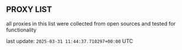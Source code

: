 ## PROXY LIST

all proxies in this list were collected from open sources and tested for functionality

last update: `2025-03-31 11:44:37.710297+00:00` UTC
